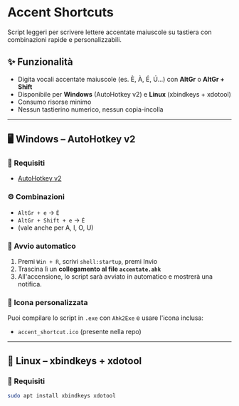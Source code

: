 # Accent Shortcuts

Script leggeri per scrivere lettere accentate maiuscole su tastiera con combinazioni rapide e personalizzabili.

## ✨ Funzionalità

- Digita vocali accentate maiuscole (es. È, À, É, Ú...) con **AltGr** o **AltGr + Shift**
- Disponibile per **Windows** (AutoHotkey v2) e **Linux** (xbindkeys + xdotool)
- Consumo risorse minimo
- Nessun tastierino numerico, nessun copia-incolla

---

## 🖥️ Windows – AutoHotkey v2

### 🔧 Requisiti
- [AutoHotkey v2](https://www.autohotkey.com/)

### ⚙️ Combinazioni
- `AltGr + e` → `È`
- `AltGr + Shift + e` → `É`
- (vale anche per A, I, O, U)

### 📂 Avvio automatico

1. Premi `Win + R`, scrivi `shell:startup`, premi Invio
2. Trascina lì un **collegamento al file `accentate.ahk`**
3. All'accensione, lo script sarà avviato in automatico e mostrerà una notifica.

### 📌 Icona personalizzata

Puoi compilare lo script in `.exe` con `Ahk2Exe` e usare l'icona inclusa:
- `accent_shortcut.ico` (presente nella repo)

---

## 🐧 Linux – xbindkeys + xdotool

### 🔧 Requisiti
```bash
sudo apt install xbindkeys xdotool
